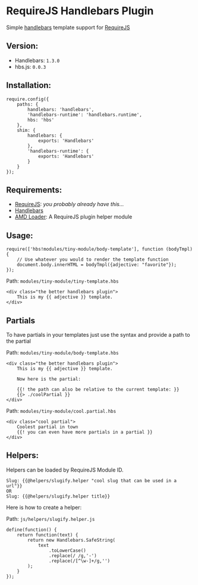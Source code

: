 # RequireJS Handlebars Plugin

Simple [handlebars](http://handlebarsjs.com/) template support for [RequireJS](http://requirejs.org/)

## Version:

 - Handlebars: `1.3.0`
 - hbs.js: `0.0.3`

## Installation:
```
require.config({
	paths: {
		handlebars: 'handlebars',
		'handlebars-runtime': 'handlebars.runtime',
		hbs: 'hbs'
	},
	shim: {
		handlebars: {
			exports: 'Handlebars'
		},
		'handlebars-runtime': {
			exports: 'Handlebars'
		}
	}
});
```

## Requirements: 
 - [RequireJS](http://requirejs.org/): *you probably already have this...*
 - [Handlebars](http://handlebarsjs.com/)
 - [AMD Loader](https://github.com/guybedford/amd-loader): A RequireJS plugin helper module


## Usage:
```
require(['hbs!modules/tiny-module/body-template'], function (bodyTmpl) {
	// Use whatever you would to render the template function
	document.body.innerHTML = bodyTmpl({adjective: "favorite"});
});
```

Path: `modules/tiny-module/tiny-template.hbs`
```
<div class="the better handlebars plugin">
	This is my {{ adjective }} template.
</div>
```

## Partials

To have partials in your templates just use the syntax and provide a path to the partial

Path: `modules/tiny-module/body-template.hbs`
```
<div class="the better handlebars plugin">
	This is my {{ adjective }} template.

	Now here is the partial: 

	{{! the path can also be relative to the current template: }}
	{{> ./coolPartial }}
</div>
```

Path: `modules/tiny-module/cool.partial.hbs`
```
<div class="cool partial">
	Coolest partial in town
	{{! you can even have more partials in a partial }}
</div>
```

## Helpers:

Helpers can be loaded by RequireJS Module ID.

```
Slug: {{@helpers/slugify.helper "cool slug that can be used in a url"}}
OR
Slug: {{@helpers/slugify.helper title}}
```

Here is how to create a helper:

Path: `js/helpers/slugify.helper.js`
```
define(function() {
	return function(text) {
		return new Handlebars.SafeString(
			text
				.toLowerCase()
				.replace(/ /g,'-')
				.replace(/[^\w-]+/g,'')
		);
	}
});
```